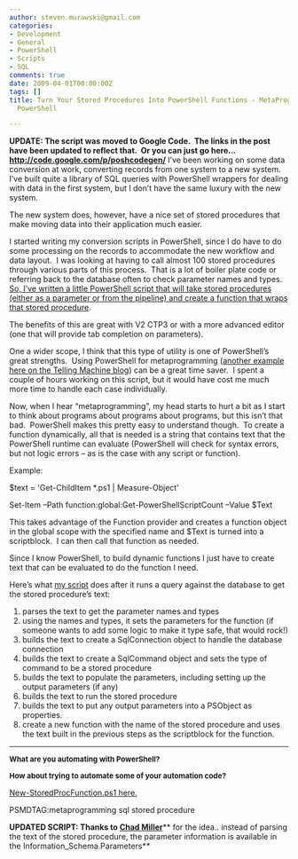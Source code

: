 ```yaml
---
author: steven.murawski@gmail.com
categories:
- Development
- General
- PowerShell
- Scripts
- SQL
comments: true
date: 2009-04-01T00:00:00Z
tags: []
title: Turn Your Stored Procedures Into PowerShell Functions - MetaProgramming With
  PowerShell

---
```


**UPDATE: The script was moved to Google Code.  The links in the post have been updated to reflect that.  Or you can just go here... <a href="http://code.google.com/p/poshcodegen/" target="_blank">http://code.google.com/p/poshcodegen/</a>**
I’ve been working on some data conversion at work, converting records from one system to a new system.  I’ve built quite a library of SQL queries with PowerShell wrappers for dealing with data in the first system, but I don’t have the same luxury with the new system.



The new system does, however, have a nice set of stored procedures that make moving data into their application much easier.



I started writing my conversion scripts in PowerShell, since I do have to do some processing on the records to accommodate the new workflow and data layout.  I was looking at having to call almost 100 stored procedures through various parts of this process.  That is a lot of boiler plate code or referring back to the database often to check parameter names and types.  <a href="http://poshcode.org/1011" target="_blank">So, I’ve written a little PowerShell script that will take stored procedures (either as a parameter or from the pipeline) and create a function that wraps that stored procedure</a>.



The benefits of this are great with V2 CTP3 or with a more advanced editor (one that will provide tab completion on parameters).



One a wider scope, I think that this type of utility is one of PowerShell’s great strengths.  Using PowerShell for metaprogramming (<a href="http://www.tellingmachine.com/post/2008/11/Meta-Programming-with-PowerShell-and-Regular-Expressions.aspx" target="_blank">another example here on the Telling Machine blog</a>) can be a great time saver.  I spent a couple of hours working on this script, but it would have cost me much more time to handle each case individually.



Now, when I hear “metaprogramming”, my head starts to hurt a bit as I start to think about programs about programs about programs, but this isn’t that bad.  PowerShell makes this pretty easy to understand though.  To create a function dynamically, all that is needed is a string that contains text that the PowerShell runtime can evaluate (PowerShell will check for syntax errors, but not logic errors – as is the case with any script or function).



Example:



$text = 'Get-ChildItem *.ps1 | Measure-Object'



Set-Item –Path function:global:Get-PowerShellScriptCount –Value $Text



This takes advantage of the Function provider and creates a function object in the global scope with the specified name and $Text is turned into a scriptblock.  I can then call that function as needed.



Since I know PowerShell, to build dynamic functions I just have to create text that can be evaluated to do the function I need.



Here’s what <a href="http://code.google.com/p/poshcodegen/" target="_blank">my script</a> does after it runs a query against the database to get the stored procedure’s text:



1.  parses the text to get the parameter names and types
2.  using the names and types, it sets the parameters for the function (if someone wants to add some logic to make it type safe, that would rock!)
3.  builds the text to create a SqlConnection object to handle the database connection
4.  builds the text to create a SqlCommand object and sets the type of command to be a stored procedure
5.  builds the text to populate the parameters, including setting up the output parameters (if any)
6.  builds the text to run the stored procedure
7.  builds the text to put any output parameters into a PSObject as properties.
8.  create a new function with the name of the stored procedure and uses the text built in the previous steps as the scriptblock for the function.


****



**<span style="font-size: small;">What are you automating with PowerShell? </span>**



**<span style="font-size: small;">How about trying to automate some of your automation code?</span>**



<a href="http://code.google.com/p/poshcodegen/" target="_blank">New-StoredProcFunction.ps1 here.</a>



PSMDTAG:metaprogramming sql stored procedure



**UPDATED SCRIPT: Thanks to <a href="http://chadwickmiller.spaces.live.com/default.aspx" target="_blank">Chad Miller</a>**** for the idea.. instead of parsing the text of the stored procedure, the parameter information is available in the Information_Schema.Parameters**

